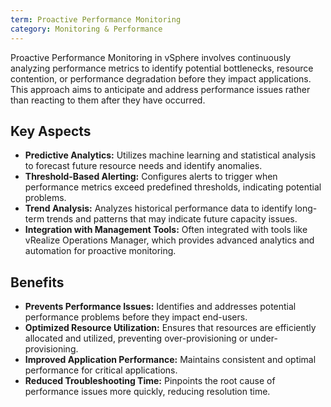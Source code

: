 ```yaml
---
term: Proactive Performance Monitoring
category: Monitoring & Performance
---
```


Proactive Performance Monitoring in vSphere involves continuously analyzing performance metrics to identify potential bottlenecks, resource contention, or performance degradation before they impact applications. This approach aims to anticipate and address performance issues rather than reacting to them after they have occurred.

## Key Aspects

*   **Predictive Analytics:** Utilizes machine learning and statistical analysis to forecast future resource needs and identify anomalies.
*   **Threshold-Based Alerting:** Configures alerts to trigger when performance metrics exceed predefined thresholds, indicating potential problems.
*   **Trend Analysis:** Analyzes historical performance data to identify long-term trends and patterns that may indicate future capacity issues.
*   **Integration with Management Tools:** Often integrated with tools like vRealize Operations Manager, which provides advanced analytics and automation for proactive monitoring.

## Benefits

*   **Prevents Performance Issues:** Identifies and addresses potential performance problems before they impact end-users.
*   **Optimized Resource Utilization:** Ensures that resources are efficiently allocated and utilized, preventing over-provisioning or under-provisioning.
*   **Improved Application Performance:** Maintains consistent and optimal performance for critical applications.
*   **Reduced Troubleshooting Time:** Pinpoints the root cause of performance issues more quickly, reducing resolution time.
